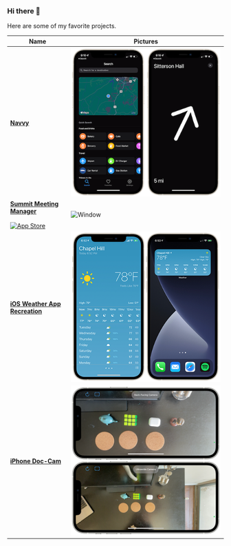 ### Hi there 👋

Here are some of my favorite projects.

| Name | Pictures |
| ---- | -------- |
| [**Navvy**](https://github.com/samrshi/Abstract-Navigation) | ![Screen](https://github.com/samrshi/Navvy/blob/main/Screenshots/both.png)|
| [**Summit Meeting Manager**](https://github.com/samrshi/Summit)<br><br>[![App Store](https://github.com/samrshi/Summit/blob/master/App%20Store%20Screenshots/Download%20from%20App%20Store.png)](https://apps.apple.com/us/app/summit-meeting-manager/id1531813681?mt=12) | ![Window](https://github.com/samrshi/Summit/blob/master/App%20Store%20Screenshots/Window%20Small.png)|
| [**iOS Weather App Recreation**](https://github.com/samrshi/Weather-Recreation) | ![Screen](https://github.com/samrshi/Weather-Recreation/blob/main/Screenshots/Screens.png)|
| [**iPhone Doc-Cam**](https://github.com/samrshi/Camera-Preview) | ![Screens](https://github.com/samrshi/Camera-Preview/blob/master/Screenshots/Screens.png) |
